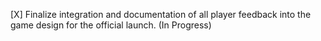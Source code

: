 [X] Finalize integration and documentation of all player feedback into the game design for the official launch. (In Progress)